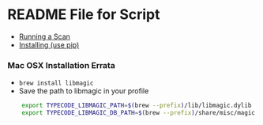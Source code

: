 # README File for Script

- [Running a Scan](https://scancode-toolkit.readthedocs.io/en/latest/tutorials/how_to_run_a_scan.html#running-the-scan)
- [Installing (use pip)](https://scancode-toolkit.readthedocs.io/en/latest/getting-started/install.html#pip-install)

### Mac OSX Installation Errata
- `brew install libmagic`
- Save the path to libmagic in your profile
```bash
    export TYPECODE_LIBMAGIC_PATH=$(brew --prefix)/lib/libmagic.dylib
    export TYPECODE_LIBMAGIC_DB_PATH=$(brew --prefix)/share/misc/magic.mgc
```

